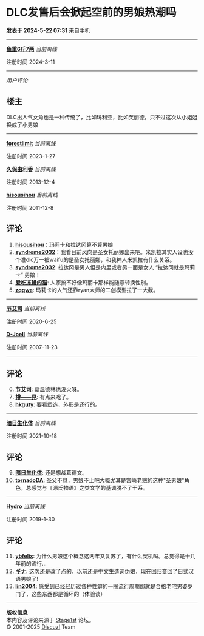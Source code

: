 # DLC发售后会掀起空前的男娘热潮吗

**发表于 2024-5-22 07:31** 来自手机

---

**[鱼重6斤7两](space-uid-571866.html)** _当前离线_

注册时间 2024-3-11

---

_用户评论_

## 楼主

DLC出人气女角也是一种传统了，比如玛利亚，比如芙丽德，只不过这次从小姐姐换成了小男娘

---

**[forestlimit](space-uid-564102.html)** _当前离线_

注册时间 2023-1-27

**[久保由利香](space-uid-374119.html)** _当前离线_

注册时间 2013-12-4

**[hisousihou](space-uid-218548.html)** _当前离线_

注册时间 2011-12-8

## 评论

1. **[hisousihou](space-uid-218548.html)**：玛莉卡和拉达冈算不算男娘
2. **[syndrome2032](space-uid-450747.html)**：我看目前风向是圣女托丽娜出来吧。米凯拉其实人设也没个准dlc万一被waifu的是圣女托丽娜，和我神人米凯拉有什么关系。
3. **[syndrome2032](space-uid-450747.html)**: 拉达冈是男人但是内里或者另一面是女人 “拉达冈就是玛莉卡” 男娘！
4. **[爱吃冻鳗的猫](space-uid-460110.html)**: 人家搞不好像玛丽卡那样能随意转换性别。
5. **[zqqwe](space-uid-379628.html)**: 玛莉卡的人气还靠ryan大师的二创模型拉了一大截。

---

**[节艾司](space-uid-531956.html)** _当前离线_

注册时间 2020-6-25

**[D-JoeII](space-uid-91261.html)** _当前离线_

注册时间 2007-11-23

---

## 评论

6. **[节艾司](space-uid-531956.html)**: 葛温德林也没火呀。
7. **[樽——見](space-uid-571820.html)**: 有点来戏了。
8. **[hkguty](space-uid-450885.html)**: 要看塑造，外形是还行的。

---

**[暗日生化体](space-uid-547793.html)** _当前离线_

注册时间 2021-10-18

## 评论

9. **[暗日生化体](space-uid-547793.html)**: 还是想战葛德文。
10. **[tornadoDA](space-uid-537206.html)**: 圣父不息，男娘不止吧大概尤其是宫崎老贼的这种"圣男娘"角色，总感觉与《源氏物语》之类文学的基调脱不了干系。

---

**[Hydro](space-uid-511486.html)** _当前离线_

注册时间 2019-1-30

## 评论

11. **[ybfelix](space-uid-146054.html)**: 为什么男娘这个概念这两年又复苏了，有什么契机吗。总觉得是十几年前的流行...
12. **[ギナ](space-uid-443279.html)**: 这次还是改了点的，以前还是中文生造词伪娘，现在回归变回了日式汉语男娘了! 
13. **[lin2004](space-uid-216798.html)**: 感受到已经经历过各种性癖的一圈流行周期那就是合格老宅男婆罗门了，这些东西都是循环的（体验谈）

---

**版权信息**  
本内容及评论来源于 [Stage1st](https://bbs.saraba1st.com) 论坛。  
© 2001-2025 [Discuz!](https://www.discuz.vip/) Team